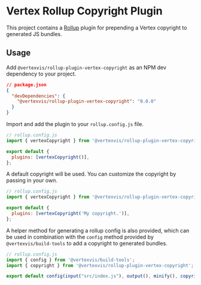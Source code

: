 # Vertex Rollup Copyright Plugin

This project contains a [Rollup][rollup] plugin for prepending a Vertex
copyright to generated JS bundles.

## Usage

Add `@vertexvis/rollup-plugin-vertex-copyright` as an NPM dev dependency to your
project.

```json
// package.json
{
  "devDependencies": {
    "@vertexvis/rollup-plugin-vertex-copyright": "0.0.0"
  }
}
```

Import and add the plugin to your `rollup.config.js` file.

```js
// rollup.config.js
import { vertexCopyright } from '@vertexvis/rollup-plugin-vertex-copyright';

export default {
  plugins: [vertexCopyright()],
};
```

A default copyright will be used. You can customize the copyright by passing in
your own.

```js
// rollup.config.js
import { vertexCopyright } from '@vertexvis/rollup-plugin-vertex-copyright';

export default {
  plugins: [vertexCopyright('My copyright.')],
};
```

A helper method for generating a rollup config is also provided, which can be used in
combination with the `config` method provided by `@vertexvis/build-tools` to add a copyright
to generated bundles.

```js
// rollup.config.js
import { config } from '@vertexvis/build-tools';
import { copyright } from '@vertexvis/rollup-plugin-vertex-copyright';

export default config(input("src/index.js"), output(), minify(), copyright());
```

[rollup]: https://rollupjs.org
